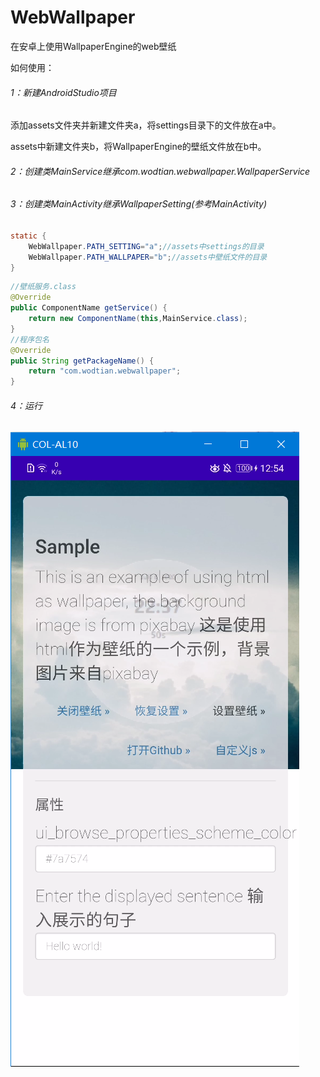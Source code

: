 # WebWallpaper
在安卓上使用WallpaperEngine的web壁纸

如何使用：

###### 1：新建AndroidStudio项目

添加assets文件夹并新建文件夹a，将settings目录下的文件放在a中。

assets中新建文件夹b，将WallpaperEngine的壁纸文件放在b中。

###### 2：创建类MainService继承com.wodtian.webwallpaper.WallpaperService

###### 3：创建类MainActivity继承WallpaperSetting(参考MainActivity)

```java
static {
	WebWallpaper.PATH_SETTING="a";//assets中settings的目录
	WebWallpaper.PATH_WALLPAPER="b";//assets中壁纸文件的目录
}
```

```java
//壁纸服务.class
@Override
public ComponentName getService() {
    return new ComponentName(this,MainService.class);
}
//程序包名
@Override
public String getPackageName() {
    return "com.wodtian.webwallpaper";
}
```

###### 4：运行

![截图](/screenshot/settings.jpg)